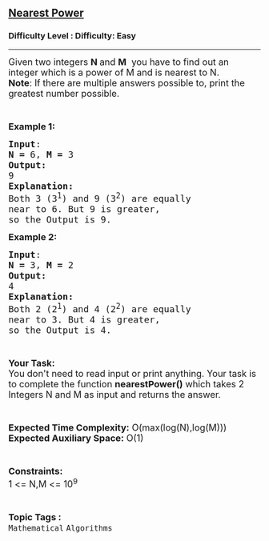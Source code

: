 <h2><a href="https://www.geeksforgeeks.org/problems/nearest-power0840/1">Nearest Power</a></h2><h3>Difficulty Level : Difficulty: Easy</h3><hr><div class="problems_problem_content__Xm_eO"><p><span style="font-size: 18px;">Given two integers <strong>N </strong>and <strong>M</strong> &nbsp;you have to find out an integer which is a power of M and is nearest to N.<br><strong>Note</strong>: If there are multiple answers possible to, print the greatest number possible.</span></p>
<p>&nbsp;</p>
<p><span style="font-size: 18px;"><strong>Example 1:</strong></span></p>
<pre><span style="font-size: 18px;"><strong>Input</strong>:</span>
<span style="font-size: 18px;"><strong>N = </strong>6, <strong>M = </strong>3</span>
<span style="font-size: 18px;"><strong>Output:</strong></span>
<span style="font-size: 18px;">9</span>
<span style="font-size: 18px;"><strong>Explanation:</strong></span>
<span style="font-size: 18px;">Both 3 (3<sup>1</sup>) and 9 (3<sup>2</sup>) are equally
near to 6. But 9 is greater,
so the Output is 9.</span></pre>
<p><span style="font-size: 18px;"><strong>Example 2:</strong></span></p>
<pre><span style="font-size: 18px;"><strong>Input</strong>:</span>
<span style="font-size: 18px;"><strong>N = </strong>3, <strong>M = </strong>2</span>
<span style="font-size: 18px;"><strong>Output:</strong></span>
<span style="font-size: 18px;">4</span>
<span style="font-size: 18px;"><strong>Explanation:</strong></span>
<span style="font-size: 18px;">Both 2 (2<sup>1</sup>) and 4 (2<sup>2</sup>) are equally
near to 3. But 4 is greater,
so the Output is 4.</span></pre>
<p>&nbsp;</p>
<p><span style="font-size: 18px;"><strong>Your Task:</strong><br>You don't need to read input or print anything. Your task is to complete the function <strong>nearestPower()</strong> which takes 2 Integers N and M as input and returns the answer.</span></p>
<p>&nbsp;</p>
<p><span style="font-size: 18px;"><strong>Expected Time Complexity:</strong> O(max(log(N),log(M)))<br><strong>Expected Auxiliary Space:</strong> O(1)</span></p>
<p>&nbsp;</p>
<p><span style="font-size: 18px;"><strong>Constraints:</strong></span><br><span style="font-size: 18px;">1 &lt;= N,M &lt;= 10<sup>9</sup></span></p></div><br><p><span style=font-size:18px><strong>Topic Tags : </strong><br><code>Mathematical</code>&nbsp;<code>Algorithms</code>&nbsp;